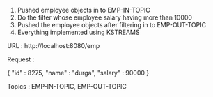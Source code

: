 1) Pushed employee objects in to EMP-IN-TOPIC
2) Do the filter whose employee salary having more than 10000
3) Pushed the employee objects after filtering in to EMP-OUT-TOPIC
4) Everything implemented using KSTREAMS

URL : http://localhost:8080/emp

Request :

{
    "id" : 8275,
    "name" : "durga",
    "salary" : 90000
}

Topics : EMP-IN-TOPIC,
         EMP-OUT-TOPIC
